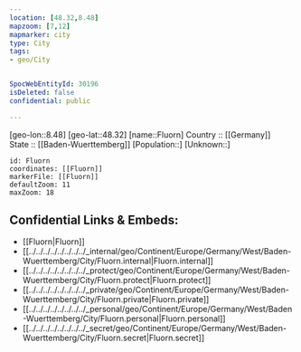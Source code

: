 ```yaml
---
location: [48.32,8.48] 
mapzoom: [7,12] 
mapmarker: city 
type: City
tags:
- geo/City


SpocWebEntityId: 30196
isDeleted: false
confidential: public

---
```

[geo-lon::8.48] 
[geo-lat::48.32] 
[name::Fluorn] 
Country :: [[Germany]]  
State :: [[Baden-Wuerttemberg]] 
[Population::] 
[Unknown::] 


```leaflet
id: Fluorn
coordinates: [[Fluorn]] 
markerFile: [[Fluorn]] 
defaultZoom: 11 
maxZoom: 18
```


## Confidential Links & Embeds: 
- [[Fluorn|Fluorn]]  
- [[../../../../../../../../_internal/geo/Continent/Europe/Germany/West/Baden-Wuerttemberg/City/Fluorn.internal|Fluorn.internal]] 
- [[../../../../../../../../_protect/geo/Continent/Europe/Germany/West/Baden-Wuerttemberg/City/Fluorn.protect|Fluorn.protect]] 
- [[../../../../../../../../_private/geo/Continent/Europe/Germany/West/Baden-Wuerttemberg/City/Fluorn.private|Fluorn.private]] 
- [[../../../../../../../../_personal/geo/Continent/Europe/Germany/West/Baden-Wuerttemberg/City/Fluorn.personal|Fluorn.personal]] 
- [[../../../../../../../../_secret/geo/Continent/Europe/Germany/West/Baden-Wuerttemberg/City/Fluorn.secret|Fluorn.secret]] 
